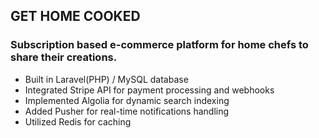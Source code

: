 ## GET HOME COOKED

### Subscription based e-commerce platform for home chefs to share their creations.

- Built in Laravel(PHP) / MySQL database
- Integrated Stripe API for payment processing and webhooks
- Implemented Algolia for dynamic search indexing
- Added Pusher for real-time notifications handling
- Utilized Redis for caching

